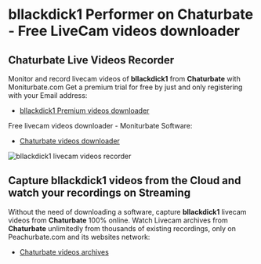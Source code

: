 # bllackdick1 Performer on Chaturbate - Free LiveCam videos downloader

## Chaturbate Live Videos Recorder

Monitor and record livecam videos of **bllackdick1** from **Chaturbate** with Moniturbate.com
Get a premium trial for free by just and only registering with your Email address:
* [bllackdick1 Premium videos downloader](https://moniturbate.com/request-demo-licence-key.html)

Free livecam videos downloader - Moniturbate Software:
* [Chaturbate videos downloader](https://moniturbate.com/moniturbate-download-software.html)

![bllackdick1 livecam videos recorder](https://peachurnet.com/templates/moniturbate-software.png)


## Capture bllackdick1 videos from the Cloud and watch your recordings on Streaming

Without the need of downloading a software, capture **bllackdick1** livecam videos from **Chaturbate** 100% online.
Watch Livecam archives from **Chaturbate** unlimitedly from thousands of existing recordings, only on Peachurbate.com and its websites network:
* [Chaturbate videos archives](https://peachurnet.com/)